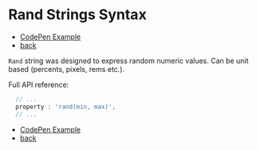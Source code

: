 # Rand Strings Syntax

- [CodePen Example](https://codepen.io/sol0mka/pen/QEpKwP?editors=0010)
- [back](/api)

`Rand` string was designed to express random numeric values. Can be unit based (percents, pixels, rems etc.).


Full API reference:

```javascript
  // ...
  property : 'rand(min, max)',
  // ...

```

- [CodePen Example](https://codepen.io/sol0mka/pen/QEpKwP?editors=0010)
- [back](/api)
